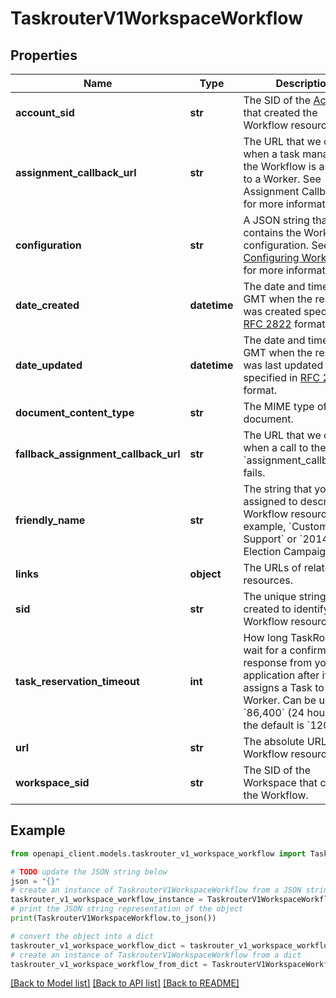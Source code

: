 # TaskrouterV1WorkspaceWorkflow


## Properties

Name | Type | Description | Notes
------------ | ------------- | ------------- | -------------
**account_sid** | **str** | The SID of the [Account](https://www.twilio.com/docs/iam/api/account) that created the Workflow resource. | [optional] 
**assignment_callback_url** | **str** | The URL that we call when a task managed by the Workflow is assigned to a Worker. See Assignment Callback URL for more information. | [optional] 
**configuration** | **str** | A JSON string that contains the Workflow&#39;s configuration. See [Configuring Workflows](https://www.twilio.com/docs/taskrouter/workflow-configuration) for more information. | [optional] 
**date_created** | **datetime** | The date and time in GMT when the resource was created specified in [RFC 2822](https://www.ietf.org/rfc/rfc2822.txt) format. | [optional] 
**date_updated** | **datetime** | The date and time in GMT when the resource was last updated specified in [RFC 2822](https://www.ietf.org/rfc/rfc2822.txt) format. | [optional] 
**document_content_type** | **str** | The MIME type of the document. | [optional] 
**fallback_assignment_callback_url** | **str** | The URL that we call when a call to the &#x60;assignment_callback_url&#x60; fails. | [optional] 
**friendly_name** | **str** | The string that you assigned to describe the Workflow resource. For example, &#x60;Customer Support&#x60; or &#x60;2014 Election Campaign&#x60;. | [optional] 
**links** | **object** | The URLs of related resources. | [optional] 
**sid** | **str** | The unique string that we created to identify the Workflow resource. | [optional] 
**task_reservation_timeout** | **int** | How long TaskRouter will wait for a confirmation response from your application after it assigns a Task to a Worker. Can be up to &#x60;86,400&#x60; (24 hours) and the default is &#x60;120&#x60;. | [optional] 
**url** | **str** | The absolute URL of the Workflow resource. | [optional] 
**workspace_sid** | **str** | The SID of the Workspace that contains the Workflow. | [optional] 

## Example

```python
from openapi_client.models.taskrouter_v1_workspace_workflow import TaskrouterV1WorkspaceWorkflow

# TODO update the JSON string below
json = "{}"
# create an instance of TaskrouterV1WorkspaceWorkflow from a JSON string
taskrouter_v1_workspace_workflow_instance = TaskrouterV1WorkspaceWorkflow.from_json(json)
# print the JSON string representation of the object
print(TaskrouterV1WorkspaceWorkflow.to_json())

# convert the object into a dict
taskrouter_v1_workspace_workflow_dict = taskrouter_v1_workspace_workflow_instance.to_dict()
# create an instance of TaskrouterV1WorkspaceWorkflow from a dict
taskrouter_v1_workspace_workflow_from_dict = TaskrouterV1WorkspaceWorkflow.from_dict(taskrouter_v1_workspace_workflow_dict)
```
[[Back to Model list]](../README.md#documentation-for-models) [[Back to API list]](../README.md#documentation-for-api-endpoints) [[Back to README]](../README.md)


